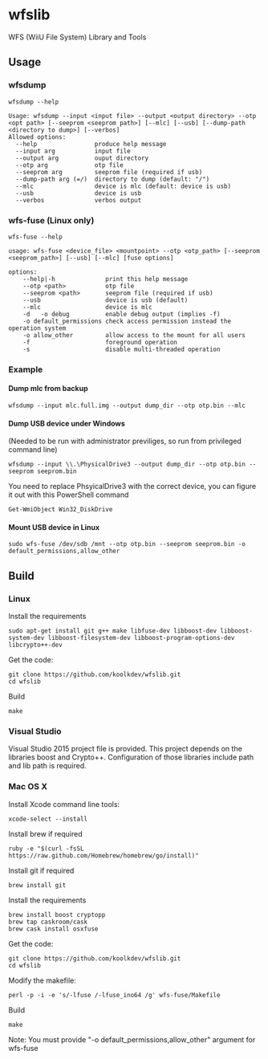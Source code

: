 # wfslib
WFS (WiiU File System) Library and Tools

## Usage

### wfsdump
```
wfsdump --help
```
```
Usage: wfsdump --input <input file> --output <output directory> --otp <opt path> [--seeprom <seeprom path>] [--mlc] [--usb] [--dump-path <directory to dump>] [--verbos]
Allowed options:
  --help                produce help message
  --input arg           input file
  --output arg          ouput directory
  --otp arg             otp file
  --seeprom arg         seeprom file (required if usb)
  --dump-path arg (=/)  directory to dump (default: "/")
  --mlc                 device is mlc (default: device is usb)
  --usb                 device is usb
  --verbos              verbos output
```

### wfs-fuse (Linux only)
```
wfs-fuse --help
```
```
usage: wfs-fuse <device_file> <mountpoint> --otp <otp_path> [--seeprom <seeprom_path>] [--usb] [--mlc] [fuse options]

options:
    --help|-h              print this help message
    --otp <path>           otp file
    --seeprom <path>       seeprom file (required if usb)
    --usb                  device is usb (default)
    --mlc                  device is mlc
    -d   -o debug          enable debug output (implies -f)
    -o default_permissions check access permission instead the operation system
    -o allow_other         allow access to the mount for all users
    -f                     foreground operation
    -s                     disable multi-threaded operation

```

### Example
#### Dump mlc from backup
```
wfsdump --input mlc.full.img --output dump_dir --otp otp.bin --mlc
```

#### Dump USB device under Windows
(Needed to be run with administrator previliges, so run from privileged command line)
```
wfsdump --input \\.\PhysicalDrive3 --output dump_dir --otp otp.bin --seeprom seeprom.bin
```
You need to replace PhsyicalDrive3 with the correct device, you can figure it out with this PowerShell command
```
Get-WmiObject Win32_DiskDrive
```

#### Mount USB device in Linux
```
sudo wfs-fuse /dev/sdb /mnt --otp otp.bin --seeprom seeprom.bin -o default_permissions,allow_other
```

## Build
### Linux
Install the requirements
```
sudo apt-get install git g++ make libfuse-dev libboost-dev libboost-system-dev libboost-filesystem-dev libboost-program-options-dev libcrypto++-dev
```
Get the code:
```
git clone https://github.com/koolkdev/wfslib.git
cd wfslib
```
Build
```
make
```

### Visual Studio
Visual Studio 2015 project file is provided. This project depends on the libraries boost and Crypto++. Configuration of those libraries include path and lib path is required.


### Mac OS X
Install Xcode command line tools:
```
xcode-select --install
```
Install brew if required
```
ruby -e "$(curl -fsSL https://raw.github.com/Homebrew/homebrew/go/install)"
```
Install git if required
```
brew install git
```
Install the requirements
```
brew install boost cryptopp
brew tap caskroom/cask
brew cask install osxfuse
```
Get the code:
```
git clone https://github.com/koolkdev/wfslib.git
cd wfslib
```
Modify the makefile:
```
perl -p -i -e 's/-lfuse /-lfuse_ino64 /g' wfs-fuse/Makefile
```
Build
```
make
```
Note: You must provide "-o default_permissions,allow_other" argument for wfs-fuse
